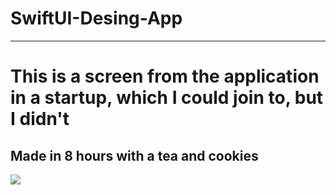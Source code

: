 # SwiftUI-Desing-App
---
# This is a screen from the application in a startup, which I could join to, but I didn't

## Made in 8 hours with a tea and cookies

![](https://github.com/VeretennikovSV/SwiftUI-Desing-App/blob/main/presentation.gif)
